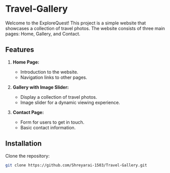 # Travel-Gallery

Welcome to the ExploreQuest! This project is a simple website that showcases a collection of travel photos. The website consists of three main pages: Home, Gallery, and Contact.

## Features

1. **Home Page:**
   - Introduction to the website.
   - Navigation links to other pages.

2. **Gallery with Image Slider:**
   - Display a collection of travel photos.
   - Image slider for a dynamic viewing experience.

3. **Contact Page:**
   - Form for users to get in touch.
   - Basic contact information.

## Installation

Clone the repository:
   ```bash
   git clone https://github.com/Shreyarai-1503/Travel-Gallery.git

